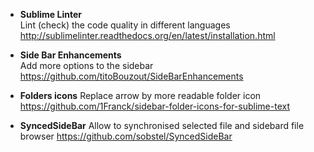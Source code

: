 * **Sublime Linter**   
Lint (check) the code quality in different languages   
http://sublimelinter.readthedocs.org/en/latest/installation.html   

* **Side Bar Enhancements**   
Add more options to the sidebar    
https://github.com/titoBouzout/SideBarEnhancements

* **Folders icons**
Replace arrow by more readable folder icon  
https://github.com/1Franck/sidebar-folder-icons-for-sublime-text

* **SyncedSideBar**
Allow to synchronised selected file and sidebard file browser
https://github.com/sobstel/SyncedSideBar